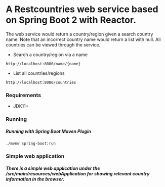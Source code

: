 # A Restcountries web service based on Spring Boot 2 with Reactor.

The web service would return a country/region given a search country name. Note that an incorrect country name would return a list with null. All countries can be viewed through the service.

* Search a country/region via a name

```
http://localhost:8080/name/{name}
```

* List all  countries/regions 

```
http://localhost:8080/countries
```

### Requirements
* JDK11+


### Running
##### Running with Spring Boot Maven Plugin
```
./mvnw spring-boot:run
```
### Simple web application
##### There is a simple web application under the /src/main/resources/webApplication for showing relevant country information in the browser.
